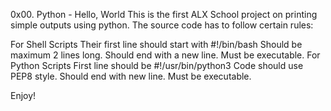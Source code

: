 0x00. Python - Hello, World
This is the first ALX School project on printing simple outputs using python. The source code has to follow certain rules:

For Shell Scripts
Their first line should start with
#!/bin/bash
Should be maximum 2 lines long.
Should end with a new line.
Must be executable.
For Python Scripts
First line should be
#!/usr/bin/python3
Code should use PEP8 style.
Should end with new line.
Must be executable.

Enjoy!
